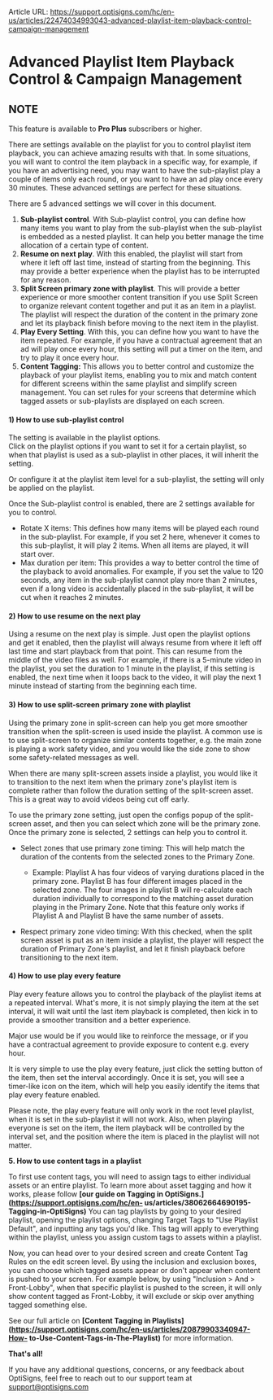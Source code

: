 Article URL: https://support.optisigns.com/hc/en-us/articles/22474034993043-advanced-playlist-item-playback-control-campaign-management

# Advanced Playlist Item Playback Control & Campaign Management

**NOTE**  
---  
This feature is available to **Pro Plus** subscribers or higher.  
  
There are settings available on the playlist for you to control playlist item
playback, you can achieve amazing results with that. In some situations, you
will want to control the item playback in a specific way, for example, if you
have an advertising need, you may want to have the sub-playlist play a couple
of items only each round, or you want to have an ad play once every 30
minutes. These advanced settings are perfect for these situations.

There are 5 advanced settings we will cover in this document.

  1. **Sub-playlist control**. With Sub-playlist control, you can define how many items you want to play from the sub-playlist when the sub-playlist is embedded as a nested playlist. It can help you better manage the time allocation of a certain type of content.
  2. **Resume on next play**. With this enabled, the playlist will start from where it left off last time, instead of starting from the beginning. This may provide a better experience when the playlist has to be interrupted for any reason. 
  3. **Split Screen primary zone with playlist**. This will provide a better experience or more smoother content transition if you use Split Screen to organize relevant content together and put it as an item in a playlist. The playlist will respect the duration of the content in the primary zone and let its playback finish before moving to the next item in the playlist.
  4. **Play Every Setting**. With this, you can define how you want to have the item repeated. For example, if you have a contractual agreement that an ad will play once every hour, this setting will put a timer on the item, and try to play it once every hour.
  5. **Content Tagging:** This allows you to better control and customize the playback of your playlist items, enabling you to mix and match content for different screens within the same playlist and simplify screen management. You can set rules for your screens that determine which tagged assets or sub-playlists are displayed on each screen.

#### **1) How to use sub-playlist control**

The setting is available in the playlist options.  
Click on the playlist options if you want to set it for a certain playlist, so
when that playlist is used as a sub-playlist in other places, it will inherit
the setting.

Or configure it at the playlist item level for a sub-playlist, the setting
will only be applied on the playlist.  

Once the Sub-playlist control is enabled, there are 2 settings available for
you to control.

  * Rotate X items: This defines how many items will be played each round in the sub-playlist. For example, if you set 2 here, whenever it comes to this sub-playlist, it will play 2 items. When all items are played, it will start over.
  * Max duration per item: This provides a way to better control the time of the playback to avoid anomalies. For example, if you set the value to 120 seconds, any item in the sub-playlist cannot play more than 2 minutes, even if a long video is accidentally placed in the sub-playlist, it will be cut when it reaches 2 minutes. 

#### **2) How to use resume on the next play**

Using a resume on the next play is simple. Just open the playlist options and
get it enabled, then the playlist will always resume from where it left off
last time and start playback from that point. This can resume from the middle
of the video files as well. For example, if there is a 5-minute video in the
playlist, you set the duration to 1 minute in the playlist, if this setting is
enabled, the next time when it loops back to the video, it will play the next
1 minute instead of starting from the beginning each time.

#### **3) How to use split-screen primary zone with playlist**

Using the primary zone in split-screen can help you get more smoother
transition when the split-screen is used inside the playlist. A common use is
to use split-screen to organize similar contents together, e.g. the main zone
is playing a work safety video, and you would like the side zone to show some
safety-related messages as well.

When there are many split-screen assets inside a playlist, you would like it
to transition to the next item when the primary zone's playlist item is
complete rather than follow the duration setting of the split-screen asset.
This is a great way to avoid videos being cut off early.

To use the primary zone setting, just open the configs popup of the split-
screen asset, and then you can select which zone will be the primary zone.
Once the primary zone is selected, 2 settings can help you to control it.

  * Select zones that use primary zone timing: This will help match the duration of the contents from the selected zones to the Primary Zone.  

    * Example: Playlist A has four videos of varying durations placed in the primary zone. Playlist B has four different images placed in the selected zone. The four images in playlist B will re-calculate each duration individually to correspond to the matching asset duration playing in the Primary Zone. Note that this feature only works if Playlist A and Playlist B have the same number of assets.
  * Respect primary zone video timing: With this checked, when the split screen asset is put as an item inside a playlist, the player will respect the duration of Primary Zone's playlist, and let it finish playback before transitioning to the next item. 

#### **4) How to use play every feature**

Play every feature allows you to control the playback of the playlist items at
a repeated interval. What's more, it is not simply playing the item at the set
interval, it will wait until the last item playback is completed, then kick in
to provide a smoother transition and a better experience.

Major use would be if you would like to reinforce the message, or if you have
a contractual agreement to provide exposure to content e.g. every hour.

It is very simple to use the play every feature, just click the setting button
of the item, then set the interval accordingly. Once it is set, you will see a
timer-like icon on the item, which will help you easily identify the items
that play every feature enabled.

Please note, the play every feature will only work in the root level playlist,
when it is set in the sub-playlist it will not work. Also, when playing
everyone is set on the item, the item playback will be controlled by the
interval set, and the position where the item is placed in the playlist will
not matter.

**5\. How to use content tags in a playlist**

To first use content tags, you will need to assign tags to either individual
assets or an entire playlist. To learn more about asset tagging and how it
works, please follow **[our guide on Tagging in
OptiSigns.](https://support.optisigns.com/hc/en-
us/articles/38062664690195-Tagging-in-OptiSigns)** You can tag playlists by
going to your desired playlist, opening the playlist options, changing Target
Tags to "Use Playlist Default", and inputting any tags you'd like. This tag
will apply to everything within the playlist, unless you assign custom tags to
assets within a playlist.

Now, you can head over to your desired screen and create Content Tag Rules on
the edit screen level. By using the inclusion and exclusion boxes, you can
choose which tagged assets appear or don't appear when content is pushed to
your screen. For example below, by using "Inclusion > And > Front-Lobby", when
that specific playlist is pushed to the screen, it will only show content
tagged as Front-Lobby, it will exclude or skip over anything tagged something
else.  
  
See our full article on **[Content Tagging in
Playlists](https://support.optisigns.com/hc/en-us/articles/20879903340947-How-
to-Use-Content-Tags-in-The-Playlist)** for more information.

**That's all!**

If you have any additional questions, concerns, or any feedback about
OptiSigns, feel free to reach out to our support team at
[support@optisigns.com](mailto:support@optisigns.com)

